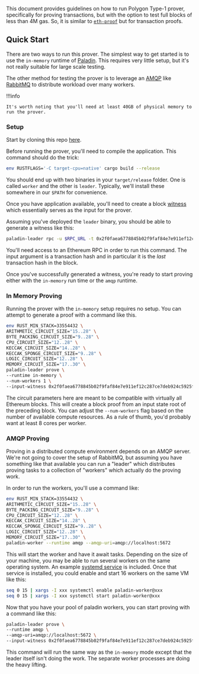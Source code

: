 This document provides guidelines on how to run Polygon Type-1 prover, specifically for proving transactions, but with the option to test full blocks of less than 4M gas.
So, it is similar to [`eth-proof`](https://github.com/wborgeaud/eth-proof) but for transaction proofs.

## Quick Start

There are two ways to run this prover. The simplest way to get started is
to use the `in-memory` runtime of
[Paladin](https://github.com/0xPolygonZero/paladin). This requires
very little setup, but it's not really suitable for large scale
testing. 

The other method for testing the prover is to leverage an
[AMQP](https://en.wikipedia.org/wiki/Advanced_Message_Queuing_Protocol)
like [RabbitMQ](https://en.wikipedia.org/wiki/RabbitMQ) to distribute
workload over many workers.

!!!info
    
    It's worth noting that you'll need at least 40GB of physical memory to run the prover.


### Setup

Start by cloning this repo [here](https://github.com/0xPolygonZero/eth-tx-proof/tree/jhilliard/deployment).

Before running the prover, you'll need to compile the
application. This command should do the trick:

```bash
env RUSTFLAGS='-C target-cpu=native' cargo build --release
```

You should end up with two binaries in your `target/release`
folder. One is called `worker` and the other is `leader`. Typically,
we'll install these somewhere in our `$PATH` for convenience.

Once you have application available, you'll need to create a block
[witness](https://nmohnblatt.github.io/zk-jargon-decoder/definitions/witness.html)
which essentially serves as the input for the prover. 

Assuming you've deployed the `leader` binary, you should be able to generate a witness
like this:

```bash
paladin-leader rpc -u $RPC_URL -t 0x2f0faea6778845b02f9faf84e7e911ef12c287ce7deb924c5925f3626c77906e > 0x2f0faea6778845b02f9faf84e7e911ef12c287ce7deb924c5925f3626c77906e.json
```

You'll need access to an Ethereum RPC in order to run this
command. The input argument is a transaction hash and in particular it
is the _last_ transaction hash in the block.

Once you've successfully generated a witness, you're ready to start
proving either with the `in-memory` run time or the `amqp` runtime.

### In Memory Proving

Running the prover with the `in-memory` setup requires no setup. You
can attempt to generate a proof with a command like this.

```bash
env RUST_MIN_STACK=33554432 \
ARITHMETIC_CIRCUIT_SIZE="15..28" \
BYTE_PACKING_CIRCUIT_SIZE="9..28" \
CPU_CIRCUIT_SIZE="12..28" \
KECCAK_CIRCUIT_SIZE="14..28" \
KECCAK_SPONGE_CIRCUIT_SIZE="9..28" \
LOGIC_CIRCUIT_SIZE="12..28" \
MEMORY_CIRCUIT_SIZE="17..30" \
paladin-leader prove \
--runtime in-memory \
--num-workers 1 \
--input-witness 0x2f0faea6778845b02f9faf84e7e911ef12c287ce7deb924c5925f3626c77906e.json
```

The circuit parameters here are meant to be compatible with virtually
all Ethereum blocks. This will create a block proof from an input
state root of the preceding block. You can adjust the `--num-workers`
flag based on the number of available compute resources. As a rule of
thumb, you'd probably want at least 8 cores per worker.

### AMQP Proving

Proving in a distributed compute environment depends on an AMQP
server. We're not going to cover the setup of RabbitMQ, but assuming
you have something like that available you can run a "leader" which
distributes proving tasks to a collection of "workers" which actually
do the proving work.

In order to run the workers, you'll use a command like:

```bash
env RUST_MIN_STACK=33554432 \
ARITHMETIC_CIRCUIT_SIZE="15..28" \
BYTE_PACKING_CIRCUIT_SIZE="9..28" \
CPU_CIRCUIT_SIZE="12..28" \
KECCAK_CIRCUIT_SIZE="14..28" \
KECCAK_SPONGE_CIRCUIT_SIZE="9..28" \
LOGIC_CIRCUIT_SIZE="12..28" \
MEMORY_CIRCUIT_SIZE="17..30" \
paladin-worker --runtime amqp --amqp-uri=amqp://localhost:5672
```

This will start the worker and have it await tasks. Depending on the
size of your machine, you may be able to run several workers on the
same operating system. An example [systemd
service](https://github.com/0xPolygonZero/eth-tx-proof/blob/jhilliard/deployment/deploy/paladin-worker@.service) is included. Once that
service is installed, you could enable and start 16 workers on the
same VM like this:

```bash
seq 0 15 | xargs -I xxx systemctl enable paladin-worker@xxx
seq 0 15 | xargs -I xxx systemctl start paladin-worker@xxx
```

Now that you have your pool of paladin workers, you can start proving
with a command like this:

```bash
paladin-leader prove \
--runtime amqp \
--amqp-uri=amqp://localhost:5672 \
--input-witness 0x2f0faea6778845b02f9faf84e7e911ef12c287ce7deb924c5925f3626c77906e.json
```

This command will run the same way as the `in-memory` mode except that
the leader itself isn't doing the work. The separate worker processes
are doing the heavy lifting.
